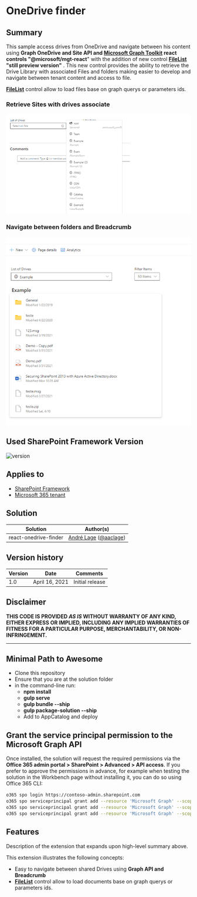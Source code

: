 # OneDrive finder

## Summary

This sample access drives from OneDrive and navigate between his content using **Graph OneDrive and Site API and [Microsoft Graph Toolkit](https://github.com/microsoftgraph/microsoft-graph-toolkit) react controls "@microsoft/mgt-react**" with the addition of new control **[FileList](https://github.com/microsoftgraph/microsoft-graph-toolkit/blob/f8b8aa81d00bf426b94ee5016d511bc78b36e152/stories/components/fileList.stories.js#L136) "still preview version"** . This new control provides the ability to retrieve the Drive Library with associated Files and folders making easier to develop and navigate between tenant content and access to file. 

**[FileList](https://github.com/microsoftgraph/microsoft-graph-toolkit/blob/f8b8aa81d00bf426b94ee5016d511bc78b36e152/stories/components/fileList.stories.js#L136)** control allow to load files base on graph querys or parameters ids.

### Retrieve Sites with drives associate
![Demo](./Assets/OneDrivefinderSample1.PNG)
### Navigate between folders and Breadcrumb
![Demo](./Assets/OneDrivefinderSample2.PNG)

## Used SharePoint Framework Version

![version](https://img.shields.io/badge/version-1.11-green.svg)

## Applies to

- [SharePoint Framework](https://aka.ms/spfx)
- [Microsoft 365 tenant](https://docs.microsoft.com/en-us/sharepoint/dev/spfx/set-up-your-developer-tenant)


## Solution

Solution|Author(s)
--------|---------
react-onedrive-finder | [André Lage](http://aaclage.blogspot.com) ([@aaclage](https://twitter.com/aaclage))

## Version history

Version|Date|Comments
-------|----|--------
1.0|April 16, 2021|Initial release

## Disclaimer

**THIS CODE IS PROVIDED *AS IS* WITHOUT WARRANTY OF ANY KIND, EITHER EXPRESS OR IMPLIED, INCLUDING ANY IMPLIED WARRANTIES OF FITNESS FOR A PARTICULAR PURPOSE, MERCHANTABILITY, OR NON-INFRINGEMENT.**

---

## Minimal Path to Awesome

- Clone this repository
- Ensure that you are at the solution folder
- in the command-line run:
  - **npm install**
  - **gulp serve**
  - **gulp bundle --ship**
  - **gulp package-solution --ship**
  - Add to AppCatalog and deploy 

## Grant the service principal permission to the Microsoft Graph API

Once installed, the solution will request the required permissions via the **Office 365 admin portal > SharePoint > Advanced > API access**.
If you prefer to approve the permissions in advance, for example when testing the solution in the Workbench page without installing it, you can do so using Office 365 CLI:

```bash
o365 spo login https://contoso-admin.sharepoint.com
o365 spo serviceprincipal grant add --resource 'Microsoft Graph' --scope 'Files.Read'
o365 spo serviceprincipal grant add --resource 'Microsoft Graph' --scope 'Files.Read.All'
o365 spo serviceprincipal grant add --resource 'Microsoft Graph' --scope 'Sites.Read.All'
```

## Features

Description of the extension that expands upon high-level summary above.

This extension illustrates the following concepts:

- Easy to navigate between shared Drives using **Graph API and Breadcrumb**
- **[FileList](https://github.com/microsoftgraph/microsoft-graph-toolkit/blob/f8b8aa81d00bf426b94ee5016d511bc78b36e152/stories/components/fileList.stories.js#L136)** control allow to load documents base on graph querys or parameters ids.



